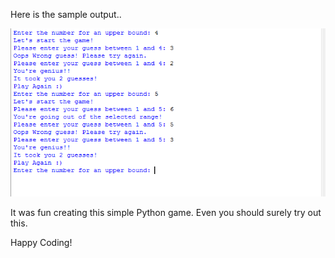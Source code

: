 
Here is the sample output..

![](images/game.png)

It was fun creating this simple Python game. Even you should surely try out this.

Happy Coding!